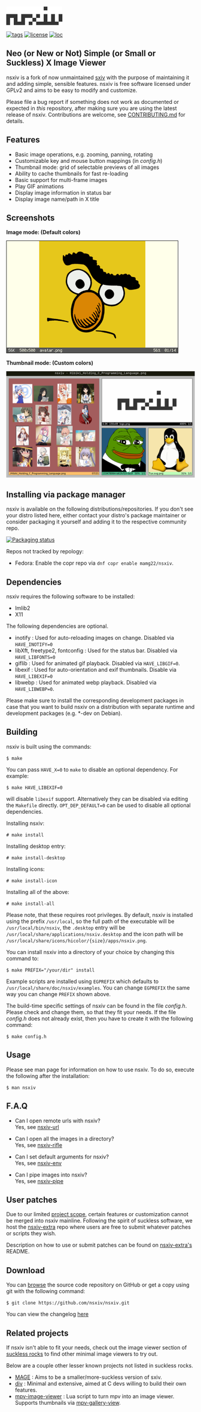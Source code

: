 [![nsxiv](https://raw.githubusercontent.com/nsxiv/nsxiv/gh-pages/img/logo.png)](https://github.com/nsxiv/nsxiv)

[![tags](https://img.shields.io/github/v/tag/nsxiv/nsxiv?sort=semver&style=flat-square)](https://github.com/nsxiv/nsxiv/tags)
[![license](https://img.shields.io/badge/license-GPL--2.0-lightgreen?style=flat-square)](https://github.com/nsxiv/nsxiv/blob/master/LICENSE)
[![loc](https://img.shields.io/tokei/lines/github/nsxiv/nsxiv?color=red&style=flat-square)](https://github.com/nsxiv/nsxiv)

**Neo (or New or Not) Simple (or Small or Suckless) X Image Viewer**
--------------------------------------------------------------------

nsxiv is a fork of now unmaintained [sxiv](https://github.com/muennich/sxiv)
with the purpose of maintaining it and adding simple, sensible features.
nsxiv is free software licensed under GPLv2 and aims to be easy to modify and customize.

Please file a bug report if something does not work as documented or
expected in *this* repository, after making sure you are using the latest
release of nsxiv. Contributions are welcome, see
[CONTRIBUTING.md](CONTRIBUTING.md#Contribution-Guideline) for details.


Features
--------

* Basic image operations, e.g. zooming, panning, rotating
* Customizable key and mouse button mappings (in *config.h*)
* Thumbnail mode: grid of selectable previews of all images
* Ability to cache thumbnails for fast re-loading
* Basic support for multi-frame images
* Play GIF animations
* Display image information in status bar
* Display image name/path in X title


Screenshots
-----------

**Image mode: (Default colors)**

![Image](https://raw.githubusercontent.com/nsxiv/nsxiv/gh-pages/img/image.png "Image mode")

**Thumbnail mode: (Custom colors)**

![Thumb](https://raw.githubusercontent.com/nsxiv/nsxiv/gh-pages/img/thumb.png "Thumb mode")


Installing via package manager
------------------------------

nsxiv is available on the following distributions/repositories. If you don't see
your distro listed here, either contact your distro's package maintainer or
consider packaging it yourself and adding it to the respective community repo.

[![Packaging status](https://repology.org/badge/vertical-allrepos/nsxiv.svg)](https://repology.org/project/nsxiv/versions)

Repos not tracked by repology:

* Fedora: Enable the copr repo via `dnf copr enable mamg22/nsxiv`.


Dependencies
------------

nsxiv requires the following software to be installed:

  * Imlib2
  * X11

The following dependencies are optional.

  * inotify : Used for auto-reloading images on change.
    Disabled via `HAVE_INOTIFY=0`
  * libXft, freetype2, fontconfig : Used for the status bar.
    Disabled via `HAVE_LIBFONTS=0`
  * giflib : Used for animated gif playback.
    Disabled via `HAVE_LIBGIF=0`.
  * libexif : Used for auto-orientation and exif thumbnails.
    Disable via `HAVE_LIBEXIF=0`
  * libwebp : Used for animated webp playback.
    Disabled via `HAVE_LIBWEBP=0`.

Please make sure to install the corresponding development packages in case that
you want to build nsxiv on a distribution with separate runtime and development
packages (e.g. \*-dev on Debian).


Building
--------

nsxiv is built using the commands:

    $ make

You can pass `HAVE_X=0` to `make` to disable an optional dependency.
For example:

    $ make HAVE_LIBEXIF=0

will disable `libexif` support. Alternatively they can be disabled via editing
the `Makefile` directly. `OPT_DEP_DEFAULT=0` can be used to disable all
optional dependencies.

Installing nsxiv:

    # make install

Installing desktop entry:

    # make install-desktop

Installing icons:

    # make install-icon

Installing all of the above:

    # make install-all

Please note, that these requires root privileges.
By default, nsxiv is installed using the prefix `/usr/local`, so the full path
of the executable will be `/usr/local/bin/nsxiv`, the `.desktop` entry will be
`/usr/local/share/applications/nsxiv.desktop` and the icon path will be
`/usr/local/share/icons/hicolor/{size}/apps/nsxiv.png`.

You can install nsxiv into a directory of your choice by changing this command to:

    $ make PREFIX="/your/dir" install

Example scripts are installed using `EGPREFIX` which defaults to
`/usr/local/share/doc/nsxiv/examples`. You can change `EGPREFIX` the same way
you can change `PREFIX` shown above.

The build-time specific settings of nsxiv can be found in the file *config.h*.
Please check and change them, so that they fit your needs.
If the file *config.h* does not already exist, then you have to create it with
the following command:

    $ make config.h


Usage
-----

Please see man page for information on how to use nsxiv. To do so, execute the
following after the installation:

    $ man nsxiv


F.A.Q
-----

* Can I open remote urls with nsxiv? <br>
Yes, see [nsxiv-url](https://github.com/nsxiv/nsxiv-extra/tree/master/scripts/nsxiv-url)

* Can I open all the images in a directory? <br>
Yes, see [nsxiv-rifle](https://github.com/nsxiv/nsxiv-extra/tree/master/scripts/nsxiv-rifle)

* Can I set default arguments for nsxiv? <br>
Yes, see [nsxiv-env](https://github.com/nsxiv/nsxiv-extra/tree/master/scripts/nsxiv-env)

* Can I pipe images into nsxiv? <br>
Yes, see [nsxiv-pipe](https://github.com/nsxiv/nsxiv-extra/tree/master/scripts/nsxiv-pipe)


User patches
------------

Due to our limited [project scope](CONTRIBUTING.md#Project-Scope), certain features or
customization cannot be merged into nsxiv mainline. Following the spirit of
suckless software, we host the [nsxiv-extra](https://github.com/nsxiv/nsxiv-extra)
repo where users are free to submit whatever patches or scripts they wish.

Description on how to use or submit patches can be found on
[nsxiv-extra's](https://github.com/nsxiv/nsxiv-extra) README.


Download
--------

You can [browse](https://github.com/nsxiv/nsxiv) the source code repository
on GitHub or get a copy using git with the following command:

    $ git clone https://github.com/nsxiv/nsxiv.git

You can view the changelog [here](CHANGELOG.md)

Related projects
----------------

If nsxiv isn't able to fit your needs, check out the image viewer section of
[suckless rocks](https://suckless.org/rocks) to find other minimal image viewers
to try out.

Below are a couple other lesser known projects not listed in suckless rocks.

* [MAGE](https://github.com/explosion-mental/mage) :
  Aims to be a smaller/more-suckless version of sxiv.
* [div](https://github.com/TAAPArthur/div) :
  Minimal and extensive, aimed at C devs willing to build their own features.
* [mpv-image-viewer](https://github.com/occivink/mpv-image-viewer) :
  Lua script to turn mpv into an image viewer. Supports thumbnails via
  [mpv-gallery-view](https://github.com/occivink/mpv-gallery-view).
